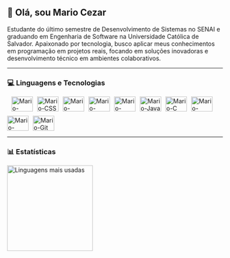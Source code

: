 ## 👋 Olá, sou Mario Cezar

Estudante do último semestre de Desenvolvimento de Sistemas no SENAI e graduando em Engenharia de Software na Universidade Católica de Salvador. Apaixonado por tecnologia, busco aplicar meus conhecimentos em programação em projetos reais, focando em soluções inovadoras e desenvolvimento técnico em ambientes colaborativos. 

---

### 💻 Linguagens e Tecnologias

<div style="display: flex; flex-wrap: wrap; gap: 10px; align-items: center;"><br>
  <!-- Front-end -->
  <img title="HTML5" alt="Mario-HTML" height="35" width="50" src="https://cdn.jsdelivr.net/gh/devicons/devicon/icons/html5/html5-original.svg" />
  <img title="CSS3" alt="Mario-CSS" height="35" width="50" src="https://cdn.jsdelivr.net/gh/devicons/devicon/icons/css3/css3-original.svg" />
  <img title="JavaScript" alt="Mario-JavaScript" height="35" width="50" src="https://cdn.jsdelivr.net/gh/devicons/devicon/icons/javascript/javascript-original.svg" />

  <!-- Back-end -->
  <img title="Node.js" alt="Mario-Node" height="35" width="50" src="https://cdn.jsdelivr.net/gh/devicons/devicon/icons/nodejs/nodejs-original.svg" />
  <img title="Prisma ORM" alt="Mario-Prisma" height="35" width="50" src="https://cdn.jsdelivr.net/gh/devicons/devicon/icons/prisma/prisma-original.svg" />
  <img title="Java" alt="Mario-Java" height="35" width="50" src="https://cdn.jsdelivr.net/gh/devicons/devicon/icons/java/java-original.svg" />
  <img title="Linguagem C" alt="Mario-C" height="35" width="50" src="https://cdn.jsdelivr.net/gh/devicons/devicon/icons/c/c-original.svg" />

  <!-- Banco de Dados -->
  <img title="MySQL" alt="Mario-MySQL" height="35" width="50" src="https://cdn.jsdelivr.net/gh/devicons/devicon/icons/mysql/mysql-original.svg" />
  <img title="PostgreSQL" alt="Mario-PostgreSQL" height="35" width="50" src="https://cdn.jsdelivr.net/gh/devicons/devicon/icons/postgresql/postgresql-original-wordmark.svg" />

  <!-- Ferramentas -->
  <img title="Git" alt="Mario-Git" height="35" width="50" src="https://cdn.jsdelivr.net/gh/devicons/devicon/icons/git/git-original.svg" />
</div>

---

### 📊 Estatísticas

<p>
  <img 
    align="left" 
    height="200" 
    src="https://github-readme-stats.vercel.app/api/top-langs/?username=Mario070&theme=tokyonight&layout=compact&custom_title=Tecnologias&langs_count=9" 
    alt="Linguagens mais usadas"
  />
</p>
